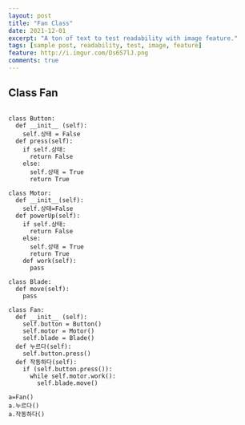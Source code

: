 ```yaml
---
layout: post
title: "Fan Class"
date: 2021-12-01
excerpt: "A ton of text to test readability with image feature."
tags: [sample post, readability, test, image, feature]
feature: http://i.imgur.com/Ds6S7lJ.png
comments: true
---
```



## Class Fan 


<pre><code>
class Button:
  def __init__ (self):
    self.상태 = False
  def press(self):
    if self.상태:
      return False
    else:
      self.상태 = True
      return True

class Motor:
  def __init__(self):
    self.상태=False
  def powerUp(self):
    if self.상태:
      return False
    else:
      self.상태 = True
      return True
    def work(self):
      pass

class Blade:
  def move(self):
    pass

class Fan:
  def __init__ (self):
    self.button = Button()
    self.motor = Motor()
    self.blade = Blade()
  def 누르다(self):
    self.button.press()
  def 작동하다(self):
    if (self.button.press()):
      while self.motor.work():
        self.blade.move()

a=Fan()
a.누르다()
a.작동하다()


</code></pre>


